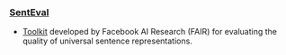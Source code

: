 ### [SentEval](https://arxiv.org/pdf/1803.05449.pdf)
- [Toolkit](https://github.com/facebookresearch/SentEval) developed by Facebook AI Research (FAIR) for evaluating the quality of universal sentence representations.
